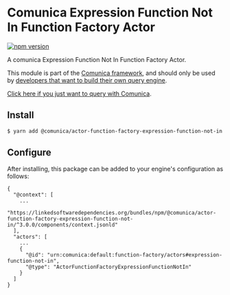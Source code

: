 # Comunica Expression Function Not In Function Factory Actor

[![npm version](https://badge.fury.io/js/%40comunica%2Factor-function-factory-expression-function-not-in.svg)](https://www.npmjs.com/package/@comunica/actor-function-factory-expression-function-not-in)

A comunica Expression Function Not In Function Factory Actor.

This module is part of the [Comunica framework](https://github.com/comunica/comunica),
and should only be used by [developers that want to build their own query engine](https://comunica.dev/docs/modify/).

[Click here if you just want to query with Comunica](https://comunica.dev/docs/query/).

## Install

```bash
$ yarn add @comunica/actor-function-factory-expression-function-not-in
```

## Configure

After installing, this package can be added to your engine's configuration as follows:
```text
{
  "@context": [
    ...
    "https://linkedsoftwaredependencies.org/bundles/npm/@comunica/actor-function-factory-expression-function-not-in/^3.0.0/components/context.jsonld"
  ],
  "actors": [
    ...
    {
      "@id": "urn:comunica:default:function-factory/actors#expression-function-not-in",
      "@type": "ActorFunctionFactoryExpressionFunctionNotIn"
    }
  ]
}
```
